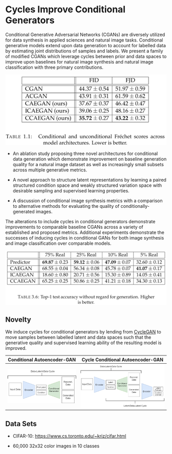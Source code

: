 # Cycles Improve Conditional Generators

Conditional Generative Adversarial Networks (CGANs) are diversely utilized for data synthesis in applied sciences and natural image tasks. Conditional generative models extend upon data generation to account for labelled data by estimating joint distributions of samples and labels. We present a family of modified CGANs which leverage cycles between prior and data spaces to improve upon baselines for natural image synthesis and natural image classification with three primary contributions. 

![results table](imgs/fid_fjd.png)

- An ablation study proposing three novel architectures for conditional data generation which demonstrate improvement on baseline generation quality for a natural image dataset as well as increasingly small subsets across multiple generative metrics.

- A novel approach to structure latent representations by learning a paired structured condition space and weakly structured variation space with desirable sampling and supervised learning properties. 

- A discussion of conditional image synthesis metrics with a comparison to alternative methods for evaluating the quality of conditionally-generated images. 

The alterations to include cycles in conditional generators demonstrate improvements to comparable baseline CGANs across a variety of established and proposed metrics. Additional experiments demonstrate the successes of inducing cycles in conditional GANs for both image synthesis and image classification over comparable models.

![imageLeft](imgs/self_sup.png)

## Novelty
We induce cycles for conditional generators by lending from [CycleGAN](https://arxiv.org/abs/1703.10593) to move samples between labelled latent and data spaces such that the generative quality and supervised learning ability of the resulting model is improved.

Conditional Autoencoder-GAN             |  Cycle Conditional Autoencoder-GAN
:-------------------------:|:-------------------------:
![imageLeft](imgs/CAEGAN_annot.png)  |  ![imageRight](imgs/CCAEGAN_annot.png)

## Data Sets
* CIFAR-10: https://www.cs.toronto.edu/~kriz/cifar.html
- 60,000 32x32 color images in 10 classes

